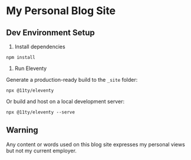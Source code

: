 # My Personal Blog Site

## Dev Environment Setup

1. Install dependencies

```
npm install
```

1. Run Eleventy

Generate a production-ready build to the `_site` folder:

```
npx @11ty/eleventy
```

Or build and host on a local development server:

```
npx @11ty/eleventy --serve
```

## Warning

Any content or words used on this blog site expresses my personal views but not my current employer.
